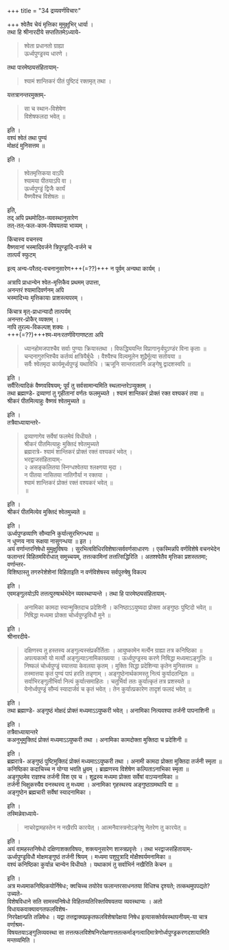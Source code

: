 +++
title = "34 द्रव्यवर्णविचारः"

+++
श्वेतैव चेयं मृत्तिका मुमुक्षुभिर् धार्या ।  
तथा हि श्रीनारदीये सप्ततितमेऽध्याये-  

> श्वेता प्रधानतो ग्राह्या  
ऊर्ध्वपुण्ड्रस्य धारणे ।  

तथा पारमेष्ठ्यसंहितायाम्-  

> श्यामं शान्तिकरं पीतं पुष्टिदं रक्तमृत् तथा ।  

यत्तत्रानन्तरमुक्तम्-  

> सा च स्थान-विशेषेण  
विशेषफलदा भवेत् ॥

इति ।  
वश्यं श्वेतं तथा पुण्यं  
मोक्षदं मुनिसत्तम ॥ 

इति ।  

> श्वेतमृत्तिकया वाऽपि  
श्यामया पीतयाऽपि वा ।  
ऊर्ध्वपुण्ड्रं द्विजैः कार्यं  
वैष्णवैश्च विशेषतः ॥  

इति,  
तद् अपि प्रथमोदित-व्यवस्थानुसारेण  
तत्-तत्-फल-काम-विषयतया भाव्यम् ।  
  
किंचास्य वचनस्य  
वैष्णवानां भस्मादिवर्जने त्रिपुण्ड्रादि-वर्जने च  
तात्पर्यं स्फुटम् 

इत्य् अन्य-परैतद्-वचनानुसारेण+++(=??)+++ न पूर्वम् अन्यथा कार्यम् ।  

अत्रापि प्राधान्येन श्वेत-मृत्तिकैव प्रथमम् उपात्ता,  
अनन्तरं श्यामादिवर्णनम् अपि  
भस्मादिभ्यः मृत्तिकायाः प्राशस्त्यपरम् । 

किंचात्र मृत्-प्राधान्यादौ तात्पर्यम्  
अनन्तर-प्रोकैर् व्यक्तम् ।   
नापि तुरल्य-विकल्पश् शक्यः ।  
+++(=??)+++श्म-मनःरतर्णविगाणष्टता अपि  


> ध्यानहोमजपाश्चैव सर्वाः पुण्याः क्रियास्तथा । विफद्ध्यियन्ति विप्रागानृःर्वपुऽण्डंर विना कृताः ॥  
चन्दनागुरुभिश्चैव कर्तव्यं क्षत्रियैर्बुधैः । वैश्यैश्च विल्वमूलेन शूद्रैर्मूत्या सतोयया ॥  
सर्वैः श्वेतमृदा कार्यमूर्ध्वपुण्ड्रं यथाविधि । ऋजूनि सान्तरालानि अङ्गेषु द्वादशस्वपि ॥

इति ।  
सर्वैरित्यादिकं वैष्णवविषयम्; पूर्वं तु सर्वसामान्यमिति स्थलान्तरेऽप्युक्तम् ।  
तथा ब्रह्माण्डे- द्रव्याणां तु गृहीतानां वर्णतः फलमुच्यते । श्यामं शान्तिकरं प्रोक्तं रक्त वश्यकरं तया ॥  
श्रीकरं पीतमित्याहुः वैष्णवं श्वेतमुच्यते ॥

इति ।  
तत्रैवाध्यायान्तरे-
> द्रव्याणागेव सर्वेषां फलमेवं विधीयते ।  
श्रीकरं पीतमित्याहुः मुक्तिदं श्वेतमुच्यते  
ब्रह्मरात्रे-
> श्यामं शान्तिकरं प्रोक्तं रक्तं वश्यकरं भवेत् ।  
भरद्वाजसंहितायाम्-  
२ असङ्कलितया स्निग्धश्वेतया श्लक्ष्णया मृदा ।  
न पीतया नासितया नातिगौर्या न रक्तया ।  
श्यामं शान्तिकरं प्रोक्तं रक्तं वश्यकरं भवेत् ॥  
॥

इति ।  
श्रीकरं पीतमित्येव मुक्तिदं श्वेतमुच्यते ॥

इति ।  
ऊर्ध्वपुण्डव्याणि सौम्यानि कुर्यात्सुरभिगन्धया ॥  
न धूप्णय नाय रूक्षया नासुगन्धया ॥ इत ।  
अयं वर्णान्तरनिषेधो मुमुक्षुविषयः । सुरभित्वविधिरविशेषात्सर्ववर्णसाधारणः । एकस्मिन्नपि वर्णविशेषे वचनभेदेन  
फलान्तरं विहितमविरोधात् समुच्चयम्, तत्तत्कामिनां तत्तत्सिद्धिरिति । अतश्श्वेतैव मृत्तिका प्रशस्ततमा; वर्णान्तर-  
विशिष्ठास्तु तगरुरेशेशेनां विहिताइति न वर्णविशेषस्य सर्वपुरुषेषु विकल्प

इति ।  
एवमङ्गुलयोऽपि तत्तत्पुरुषार्थभेदेन व्यवस्थाप्यन्ते । तथा हि पारमेष्ठ्यसंहितायाम्-  

> अनामिका कामदा स्यान्मुक्तिदाच प्रदेशिनी । कनिष्ठाऽऽयुष्यदा प्रोक्ता अङ्गुष्ठः पुष्टिदो भवेत् ॥  
निषिद्धा मध्यमा प्रोक्ता चोर्ध्वपुण्ड्रविधौ मुने ॥

इति ।  
श्रीनारदीये-
> दक्षिणस्य तु हस्तस्य अङ्गुल्यस्संप्रकीर्तिताः । आयुष्कामेन मर्त्येन ग्राह्या तत्र कनिष्ठिका ॥  
अपत्यकामो यो मर्त्यो अङ्गुल्याऽनामिकाख्यया । ऊर्ध्वपुण्ड्रस्य करणे निषिद्धा मध्यमाऽङ्गुलिः ॥  
निष्फलं चोर्ध्वपुण्ड्रं स्यात्तया केवलया कृतम् । मुक्तिः सिद्धा प्रदेशिन्या कृतेन मुनिसत्तम ॥  
तस्मात्तया कृतं पुण्यं पापं हरति तन्नृणाम् । अङ्गुष्ठेनार्थकामस्तु नित्यं कुर्यादतन्द्रितः ॥  
सर्वाभिरङ्गुलीभिर्वा नित्यं कुर्यात्समाहितः । चतुर्भिर्वा ततः कुर्यात्कृतं तत्र प्रशस्यते ॥  
येनोर्ध्वपुण्ड्रं सौम्यं स्यादार्जवं च कृतं भवेत् । तेन कुर्यात्प्रकारेण तादृशं फलदं भवेत् ॥

इति ।  
तथा ब्रह्माण्डे- अङ्गुष्ठं मोक्षदं प्रोक्तं मध्यमाऽऽयुष्करी भवेत् । अनामिका नित्यवश्या तर्जनी पापनाशिनी ॥

इति ।  
तत्रैवाध्यायान्तरे  
कअनुभूमुक्तिदं प्रोक्तं मध्यमाऽऽयुष्करी तथा । अनामिका कामदोक्ता मुक्तिदा च प्रदेशिनी ॥

इति ।  
ब्रह्मरात्रे- अङ्गुष्ठं पुष्टिमुक्तिदं प्रोक्तं मध्यमाऽऽयुष्करी तथा । अनामी कामदा प्रोक्ता मुक्तिदा तर्जनी स्मृता ॥  
कनिष्ठिका कदाचिच्च न योग्या भवति ध्रुवम् । ब्राह्मणस्य विशेषेण कल्पिताऽनाभिका स्मृता ॥  
अङ्गुष्ठमेव राज्ञश्च तर्जनी विश एव च । शूद्रस्य मध्यमा प्रोक्ता सर्वेषां वाऽप्यनामिका ॥  
तर्जनी भिक्षुकस्यैव वनस्थस्य तु मध्यमा । अनामिका गृहस्थस्य अङ्गुष्ठाग्रमथापि वा ॥  
अङ्गुष्ठेन ब्रह्मचारी सर्वेषां स्यादनामिका ।

इति ।  
तस्मिन्नेवाध्याये-
> नाचरेद्वामहस्तेन न नखैरपि कारयेत् । आत्मनैवास्त्रनोऽङ्गेषु नेतरेण तु कारयेत् ॥

इति ।  
अयं वामहस्तनिषेधो दक्षिणाशक्तविषयः, शक्त्यनुसारेण शास्त्रप्रवृत्तेः । तथा भरद्वाजसंहितायाम्-  
ऊर्ध्वपुण्ड्रविधौ मोक्षमङ्गुष्ठं तर्जनी श्रियम् । मध्यमा पशुपुत्रादि मोक्षैश्वर्यमनामिका ॥  
वश्यं कनिष्ठिका कुर्यान्न चान्येन विधीयते । यथाकामं तु सर्वाभिर्न नखैरिति केचन ॥

इति ।  
अत्र मध्यमाकनिष्ठिकयोर्निषेधः; क्वचिच्च तयोरेव फलान्तरसाधनतया विधिश्च दृश्यते; तत्कथमुपपद्यते? उच्यते-  
विशेषविधाने सति सामस्यनिषेधो विहितव्यतिरिक्तविषयतया व्यवस्थाप्यः । अतो विधायकवाक्यावगतफलविशेष-  
निरपेक्षान्प्रति तन्निषेधः । यद्वा तत्तद्वाक्यप्रकृतफलविशेषापेक्षया निषेध इत्यासक्तेर्यवस्थापनीयम्-या चात्र वर्णाश्रम-  
विषयतयाऽङ्गुलिव्यवस्था सा तत्तत्फलविशेषनिरपेक्षणात्ततत्कर्माङ्गत्वादिमात्रेणोर्ध्वपुण्ड्रकरणदशायामिति मन्तव्यमिति ।